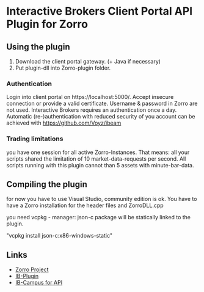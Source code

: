# Interactive Brokers Client Portal API Plugin for Zorro

## Using the plugin

1. Download the client portal gateway. (+ Java if necessary)
2. Put plugin-dll into Zorro-plugin folder.

### Authentication

Login into client portal on https://localhost:5000/. 
Accept insecure connection or provide a valid certificate. 
Username & password in Zorro are not used. 
Interactive Brokers requires an authentication once a day. 
Automatic (re-)authentication with reduced security of you account can be achieved with https://github.com/Voyz/ibeam

### Trading limitations

you have one session for all active Zorro-Instances. 
That means: all your scripts shared the limitation of 10 market-data-requests per second. All scripts running with this plugin cannot 
than 5 assets with minute-bar-data.

## Compiling the plugin

for now you have to use Visual Studio, community edition is ok.
You have to have a Zorro installation for the header files and ZorroDLL.cpp

you need vcpkg - manager: json-c package will be statically linked to the plugin.

"vcpkg install json-c:x86-windows-static"


## Links

* [Zorro Project](www.zorro-project.org)
* [IB-Plugin](https://www.interactivebrokers.com/en/trading/ib-api.php)
* [IB-Campus for API](https://ibkrcampus.com/ibkr-api-page/cpapi/)

